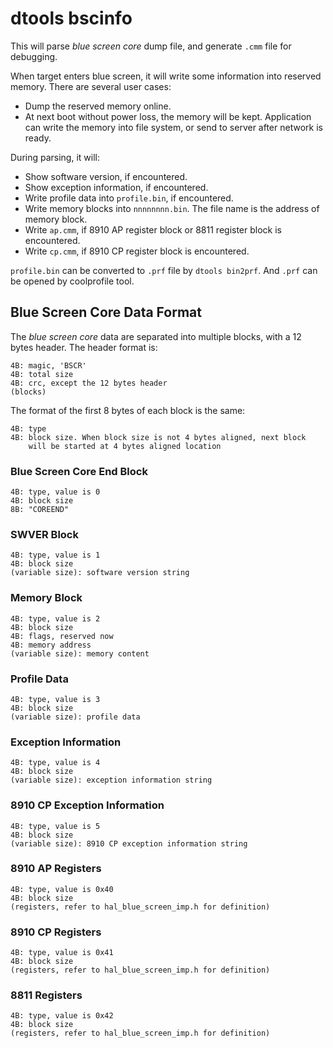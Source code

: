# dtools bscinfo

This will parse *blue screen core* dump file, and generate `.cmm` file
for debugging.

When target enters blue screen, it will write some information into reserved
memory. There are several user cases:

* Dump the reserved memory online.
* At next boot without power loss, the memory will be kept. Application can
  write the memory into file system, or send to server after network is ready.

During parsing, it will:

* Show software version, if encountered.
* Show exception information, if encountered.
* Write profile data into `profile.bin`, if encountered.
* Write memory blocks into `nnnnnnnn.bin`. The file name is the address of
  memory block.
* Write `ap.cmm`, if 8910 AP register block or 8811 register block is
  encountered.
* Write `cp.cmm`, if 8910 CP register block is encountered.

`profile.bin` can be converted to `.prf` file by `dtools bin2prf`. And `.prf`
can be opened by coolprofile tool.


## Blue Screen Core Data Format

The *blue screen core* data are separated into multiple blocks, with a 12
bytes header. The header format is:

    4B: magic, 'BSCR'
    4B: total size
    4B: crc, except the 12 bytes header
    (blocks)

The format of the first 8 bytes of each block is the same:

    4B: type
    4B: block size. When block size is not 4 bytes aligned, next block
        will be started at 4 bytes aligned location

### Blue Screen Core End Block

    4B: type, value is 0
    4B: block size
    8B: "COREEND"


### SWVER Block

    4B: type, value is 1
    4B: block size
    (variable size): software version string

### Memory Block

    4B: type, value is 2
    4B: block size
    4B: flags, reserved now
    4B: memory address
    (variable size): memory content

### Profile Data

    4B: type, value is 3
    4B: block size
    (variable size): profile data

### Exception Information

    4B: type, value is 4
    4B: block size
    (variable size): exception information string

### 8910 CP Exception Information

    4B: type, value is 5
    4B: block size
    (variable size): 8910 CP exception information string

### 8910 AP Registers

    4B: type, value is 0x40
    4B: block size
    (registers, refer to hal_blue_screen_imp.h for definition)

### 8910 CP Registers

    4B: type, value is 0x41
    4B: block size
    (registers, refer to hal_blue_screen_imp.h for definition)

### 8811 Registers

    4B: type, value is 0x42
    4B: block size
    (registers, refer to hal_blue_screen_imp.h for definition)
